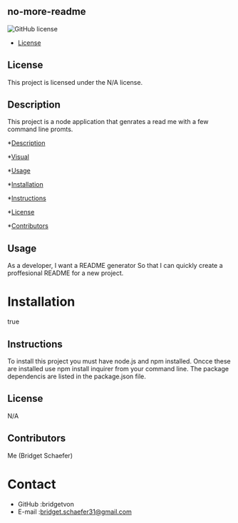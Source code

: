 ## no-more-readme
![GitHub license](https://img.shields.io/badge/license-N/A-blue.svg)

* [License](#license)

## License
This project is licensed under the N/A license.
## Description 
This project is a node application that genrates a read me with a few command line promts. 
      
*[Description](##description)

*[Visual](#visual)

*[Usage](#usage)

*[Installation](#installation)

*[Instructions](#instructions)

*[License](#license)

*[Contributors](#contributors)

## Usage 
As a developer, I want a README generator So that I can quickly create a proffesional README for a new project.
# Installation
true
## Instructions
To install this project you must have node.js and npm installed. Oncce these are installed use npm install inquirer from your command line. The package dependencis are listed in the package.json file. 
## License
N/A
## Contributors 
Me (Bridget Schaefer)

# Contact
* GitHub :bridgetvon
* E-mail :bridget.schaefer31@gmail.com